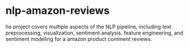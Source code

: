 # nlp-amazon-reviews
he project covers multiple aspects of the NLP pipeline, including text preprocessing, visualization, sentiment analysis, feature engineering, and sentiment modeling for a amazon product comment reviews.
